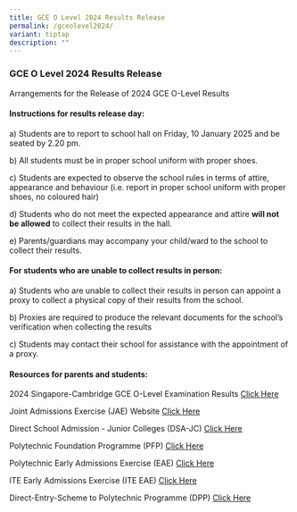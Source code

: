 ```yaml
---
title: GCE O Level 2024 Results Release
permalink: /gceolevel2024/
variant: tiptap
description: ""
---
```

<h3><strong>GCE O Level 2024 Results Release</strong></h3>
<p>Arrangements for the Release of 2024 GCE O-Level Results</p>
<h4><strong>Instructions for results release day:</strong></h4>
<p>a) Students are to report to school hall on Friday, 10 January 2025 and
be seated by 2.20 pm.</p>
<p>b) All students must be in proper school uniform with proper shoes.</p>
<p>c) Students are expected to observe the school rules in terms of attire,
appearance and behaviour (i.e. report in proper school uniform with proper
shoes, no coloured hair)</p>
<p>d) Students who do not meet the expected appearance and attire <strong>will not be allowed</strong> to
collect their results in the hall.</p>
<p>e) Parents/guardians may accompany your child/ward to the school to collect
their results.</p>
<h4><strong>For students who are unable to collect results in person:</strong></h4>
<p>a) Students who are unable to collect their results in person can appoint
a proxy to collect a physical copy of their results from the school.</p>
<p>b) Proxies are required to produce the relevant documents for the school’s
verification when collecting the results</p>
<p>c) Students may contact their school for assistance with the appointment
of a proxy.</p>
<h4><strong>Resources for parents and students:</strong></h4>
<p>2024 Singapore-Cambridge GCE O-Level Examination Results <a href="https://www.moe.gov.sg/news/press-releases/20250103-release-of-2024-singapore-cambridge-gce-o-level-examination-results-and-2025-joint-admissions-exercise" rel="noopener noreferrer nofollow" target="_blank">Click Here</a>
</p>
<p></p>
<p>Joint Admissions Exercise (JAE) Website <a href="www.moe.gov.sg/jae" rel="noopener noreferrer nofollow" target="_blank">Click Here</a>
</p>
<p></p>
<p>Direct School Admission - Junior Colleges (DSA-JC) <a href="www.moe.gov.sg/dsa-jc" rel="noopener noreferrer nofollow" target="_blank">Click Here</a>
</p>
<p></p>
<p>Polytechnic Foundation Programme (PFP) <a href="https://pfp.polytechnic.edu.sg/PFP/index.html" rel="noopener noreferrer nofollow" target="_blank">Click Here</a>
<br>
</p>
<p>Polytechnic Early Admissions Exercise (EAE) <a href="https://eae.polytechnic.edu.sg" rel="noopener noreferrer nofollow" target="_blank">Click Here</a>
</p>
<p></p>
<p>ITE Early Admissions Exercise (ITE EAE) <a href="https://www.ite.edu.sg/admissions/full-time-courses/early-admissions-exercise" rel="noopener noreferrer nofollow" target="_blank">Click Here</a>
</p>
<p></p>
<p>Direct-Entry-Scheme to Polytechnic Programme (DPP) <a href="https://www.ite.edu.sg/apply-for-ite-courses" rel="noopener noreferrer nofollow" target="_blank">Click Here</a>
</p>